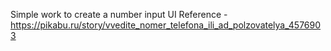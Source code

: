 Simple work to create a number input UI
Reference - https://pikabu.ru/story/vvedite_nomer_telefona_ili_ad_polzovatelya_4576903
 
